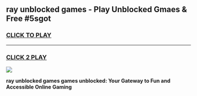 
## ray unblocked games - Play Unblocked Gmaes & Free #5sgot
<h3>
<a href="https://premium.freeplayer.one?title=ray_unblocked_games&ref=03M">CLICK TO PLAY</a></h3>
<hr>

<h3>
<a href="https://premium.freeplayer.one?title=ray_unblocked_games&ref=03M">CLICK 2 PLAY</a>
  
</h3>

<a href="https://premium.freeplayer.one?title=ray_unblocked_games&ref=03M"><img src="https://clearcache.store/games.png"></a>


**ray unblocked games games unblocked: Your Gateway to Fun and Accessible Online Gaming**
